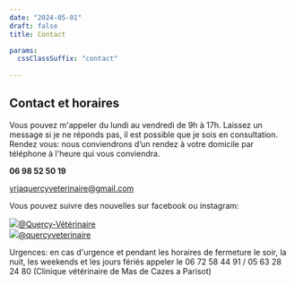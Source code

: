 ```yaml
---
date: "2024-05-01"
draft: false
title: Contact

params:
  cssClassSuffix: "contact"
  
---
```


## Contact et horaires

Vous pouvez m'appeler du lundi au vendredi de 9h à 17h. Laissez un message si je ne réponds pas, il est possible que je sois en consultation.
Rendez vous: nous conviendrons d’un rendez à votre domicile par téléphone à l'heure qui vous conviendra.

**06 98 52 50 19**

[yrjaquercyveterinaire@gmail.com](mailto:yrjaquercyveterinaire@gmail.com)

Vous pouvez suivre des nouvelles sur facebook ou instagram:

<a href="https://www.facebook.com/profile.php?id=61573708923351" class="icon-link" target="_blank"><img src="/images/icon-facebook.svg" class="icon">@Quercy-Vétérinaire</a><br>
<a href="https://www.instagram.com/quercyveterinaire/" class="icon-link"><img src="/images/icon-instagram.svg" class="icon">@quercyveterinaire</a>

Urgences: en cas d'urgence et pendant les horaires de fermeture le soir, la nuit, les weekends et les jours fériés appeler le 06 72 58 44 91 / 05 63 28 24 80 (Clinique vétérinaire de Mas de Cazes a Parisot)
